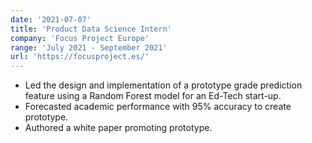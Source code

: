 ```yaml
---
date: '2021-07-07'
title: 'Product Data Science Intern'
company: 'Focus Project Europe'
range: 'July 2021 - September 2021'
url: 'https://focusproject.es/'
---
```


- Led the design and implementation of a prototype grade prediction feature using a Random Forest model for an Ed-Tech start-up.
- Forecasted academic performance with 95% accuracy to create prototype. 
- Authored a white paper promoting prototype. 
